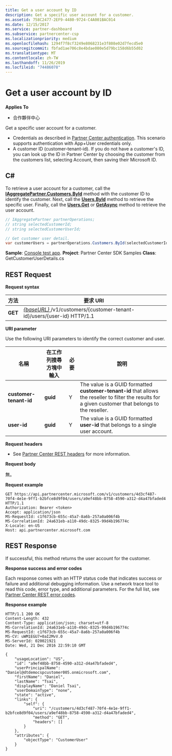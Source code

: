 ```yaml
---
title: Get a user account by ID
description: Get a specific user account for a customer.
ms.assetid: 758C2477-2EF9-4480-9724-C4A001BAC014
ms.date: 12/15/2017
ms.service: partner-dashboard
ms.subservice: partnercenter-csp
ms.localizationpriority: medium
ms.openlocfilehash: 1294f7f8cf3249e8068231e3f808e02d7fecd5e0
ms.sourcegitcommit: fbfad1ae706c8e4bdae080e5d79bc158d6b55d02
ms.translationtype: MT
ms.contentlocale: zh-TW
ms.lasthandoff: 11/26/2019
ms.locfileid: "74486078"
---
```

# <a name="get-a-user-account-by-id"></a>Get a user account by ID


**Applies To**

- 合作夥伴中心

Get a specific user account for a customer.

- Credentials as described in [Partner Center authentication](partner-center-authentication.md). This scenario supports authentication with App+User credentials only.
- A customer ID (customer-tenant-id). If you do not have a customer's ID, you can look up the ID in Partner Center by choosing the customer from the customers list, selecting Account, then saving their Microsoft ID.

## <a name="span-idc_span-idc_c"></a><span id="C_"/><span id="c_"/>C#


To retrieve a user account for a customer, call the [**IAggregatePartner.Customers.ById**](https://docs.microsoft.com/dotnet/api/microsoft.store.partnercenter.customers.icustomercollection.byid) method with the customer ID to identify the customer. Next, call the [**Users.ById**](https://docs.microsoft.com/dotnet/api/microsoft.store.partnercenter.customerusers.icustomerusercollection.byid) method to retrieve the specific user. Finally, call the [**Users.Get**](https://docs.microsoft.com/dotnet/api/microsoft.store.partnercenter.customerusers.icustomerusercollection.get) or [**GetAsync**](https://docs.microsoft.com/dotnet/api/microsoft.store.partnercenter.customerusers.icustomerusercollection.getasync) method to retrieve the user account.

``` csharp
// IAggregatePartner partnerOperations;
// string selectedCustomerId;
// string selectedCustomerUserId;

// Get customer user detail.
var customerUsers = partnerOperations.Customers.ById(selectedCustomerId).Users.ById(selectedCustomerUserId).Get();
```

**Sample**: [Console test app](console-test-app.md). **Project**: Partner Center SDK Samples **Class**: GetCustomerUserDetails.cs

## <a name="span-idrest_requestspan-idrest_requestspan-idrest_requestrest-request"></a><span id="REST_Request"/><span id="rest_request"/><span id="REST_REQUEST"/>REST Request


**Request syntax**

| 方法  | 要求 URI                                                                                            |
|---------|--------------------------------------------------------------------------------------------------------|
| **GET** | [ *{baseURL}* ](partner-center-rest-urls.md)/v1/customers/{customer-tenant-id}/users/{user-id} HTTP/1.1 |

 

**URI parameter**

Use the following URI parameters to identify the correct customer and user.

| 名稱                   | 在工作列搜尋方塊中輸入     | 必要 | 說明                                                                                                                                            |
|------------------------|----------|----------|--------------------------------------------------------------------------------------------------------------------------------------------------------|
| **customer-tenant-id** | **guid** | Y        | The value is a GUID formatted **customer-tenant-id** that allows the reseller to filter the results for a given customer that belongs to the reseller. |
| **user-id**            | **guid** | Y        | The value is a GUID formatted **user-id** that belongs to a single user account.                                                                       |

 

**Request headers**

- See [Partner Center REST headers](headers.md) for more information.

**Request body**

無。

**Request example**

```http
GET https://api.partnercenter.microsoft.com/v1/customers/4d3cf487-70f4-4e1e-9ff1-b2bfce8d9f04/users/a9ef48bb-8758-4590-a312-d4a47bfaded4 HTTP/1.1
Authorization: Bearer <token>
Accept: application/json
MS-RequestId: c1f673cb-655c-45a7-8a6b-257a0a006f4b
MS-CorrelationId: 24a631eb-a110-49dc-8325-99d4b196774c
X-Locale: en-US
Host: api.partnercenter.microsoft.com
```

## <a name="span-idrest_responsespan-idrest_responsespan-idrest_responserest-response"></a><span id="REST_Response"/><span id="rest_response"/><span id="REST_RESPONSE"/>REST Response


If successful, this method returns the user account for the customer.

**Response success and error codes**

Each response comes with an HTTP status code that indicates success or failure and additional debugging information. Use a network trace tool to read this code, error type, and additional parameters. For the full list, see [Partner Center REST error codes](error-codes.md).

**Response example**

```http
HTTP/1.1 200 OK
Content-Length: 432
Content-Type: application/json; charset=utf-8
MS-CorrelationId: 24a631eb-a110-49dc-8325-99d4b196774c
MS-RequestId: c1f673cb-655c-45a7-8a6b-257a0a006f4b
MS-CV: uWM1EGU7+0aI2MvV.0
MS-ServerId: 020021921
Date: Wed, 21 Dec 2016 22:59:10 GMT

{
    "usageLocation": "US",
    "id": "a9ef48bb-8758-4590-a312-d4a47bfaded4",
    "userPrincipalName": "Daniel@dtdemocspcustomer005.onmicrosoft.com",
    "firstName": "Daniel",
    "lastName": "Tsai",
    "displayName": "Daniel Tsai",
    "userDomainType": "none",
    "state": "active",
    "links": {
        "self": {
            "uri": "/customers/4d3cf487-70f4-4e1e-9ff1-b2bfce8d9f04/users/a9ef48bb-8758-4590-a312-d4a47bfaded4",
            "method": "GET",
            "headers": []
        }
    },
    "attributes": {
        "objectType": "CustomerUser"
    }
}
```

 

 




